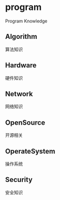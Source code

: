 # program
Program Knowledge


## Algorithm
算法知识

## Hardware
硬件知识

## Network
网络知识

## OpenSource
开源相关

## OperateSystem
操作系统

## Security
安全知识